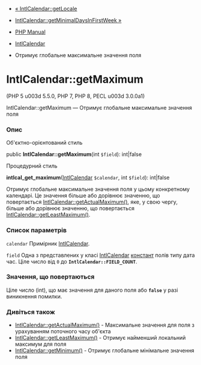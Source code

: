 - [« IntlCalendar::getLocale](intlcalendar.getlocale.md)
- [IntlCalendar::getMinimalDaysInFirstWeek
»](intlcalendar.getminimaldaysinfirstweek.md)

- [PHP Manual](index.md)
- [IntlCalendar](class.intlcalendar.md)
- Отримує глобальне максимальне значення поля

# IntlCalendar::getMaximum

(PHP 5 u003d 5.5.0, PHP 7, PHP 8, PECL u003d 3.0.0a1)

IntlCalendar::getMaximum — Отримує глобальне максимальне значення
поля

### Опис

Об'єктно-орієнтований стиль

public **IntlCalendar::getMaximum**(int `$field`): int\|false

Процедурний стиль

**intlcal_get_maximum**([IntlCalendar](class.intlcalendar.md)
`$calendar`, int `$field`): int\|false

Отримує глобальне максимальне значення поля у цьому конкретному
календарі. Це значення більше або дорівнює значенню, що повертається
[IntlCalendar::getActualMaximum()](intlcalendar.getactualmaximum.md),
яке, у свою чергу, більше або дорівнює значенню, що повертається
[IntlCalendar::getLeastMaximum()](intlcalendar.getleastmaximum.md).

### Список параметрів

`calendar`
Примірник [IntlCalendar](class.intlcalendar.md).

`field`
Одна з представлених у класі [IntlCalendar](class.intlcalendar.md)
[констант](class.intlcalendar.md#intlcalendar.constants) полів типу
дата час. Ціле число від `0` до **`IntlCalendar::FIELD_COUNT`**.

### Значення, що повертаються

Ціле число (int), що має значення для даного поля або
**`false`** у разі виникнення помилки.

### Дивіться також

- [IntlCalendar::getActualMaximum()](intlcalendar.getactualmaximum.md) -
Максимальне значення для поля з урахуванням поточного часу об'єкта
- [IntlCalendar::getLeastMaximum()](intlcalendar.getleastmaximum.md) -
Отримує найменший локальний максимум для поля
- [IntlCalendar::getMinimum()](intlcalendar.getminimum.md) -
Отримує глобальне мінімальне значення поля
